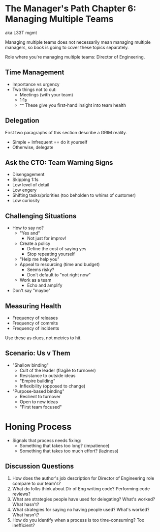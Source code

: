 # The Manager's Path Chapter 6: Managing Multiple Teams

aka L33T mgmt

Managing multiple teams does not necessarily mean managing multiple managers, so book is going to cover these topics separately.

Role where you're managing multiple teams: Director of Engineering.

## Time Management

- Importance vs urgency
- Two things not to cut:
	- Meetings (with your team)
	- 1:1s
	- ^^ These give you first-hand insight into team health

## Delegation

First two paragraphs of this section describe a GRIM reality.

- Simple + Infrequent == do it yourself
- Otherwise, delegate

## Ask the CTO: Team Warning Signs

- Disengagement
- Skipping 1:1s
- Low level of detail
- Low engery
- Shifting tasks/priorities (too beholden to whims of customer)
- Low curiosity

## Challenging Situations

- How to say no?
  - "Yes and"
  	- Not just for improv!
  - Create a policy
  	- Define the cost of saying yes
  	- Stop repeating yourself
  - "Help me help you"
  - Appeal to resourcing (time and budget)
  	- Seems risky?
  	- Don't default to "not right now"
  - Work as a team
  	- Echo and amplify
- Don't say "maybe"


## Measuring Health

- Frequency of releases
- Frequency of commits
- Frequency of incidents

Use these as clues, not metrics to hit.

## Scenario: Us v Them

- "Shallow binding"
	- Cult of the leader (fragile to turnover)
	- Resistance to outside ideas
	- "Empire building"
	- Inflexibility (opposed to change)
- "Purpose-based binding"
  - Resilient to turnover
  - Open to new ideas
  - "First team focused"

# Honing Process

- Signals that process needs fixing:
	- Something that takes too long? (impatience)
	- Something that takes too much effort? (laziness)

## Discussion Questions

1. How does the author's job description for Director of Engineering role compare to our team's?
2. What do folks think about Dir of Eng writing code? Performing code reviews?
3. What are strategies people have used for delegating? What's worked? What hasn't?
4. What strategies for saying no having people used? What's worked? What hasn't?
5. How do you identify when a process is too time-consuming? Too inefficient?
